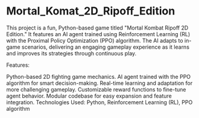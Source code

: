 # Mortal_Komat_2D_Ripoff_Edition
This project is a fun, Python-based game titled "Mortal Kombat Ripoff 2D Edition." It features an AI agent trained using Reinforcement Learning (RL) with the Proximal Policy Optimization (PPO) algorithm. The AI adapts to in-game scenarios, delivering an engaging gameplay experience as it learns and improves its strategies through continuous play.

Features:

Python-based 2D fighting game mechanics.
AI agent trained with the PPO algorithm for smart decision-making.
Real-time learning and adaptation for more challenging gameplay.
Customizable reward functions to fine-tune agent behavior.
Modular codebase for easy expansion and feature integration.
Technologies Used: Python, Reinforcement Learning (RL), PPO algorithm


